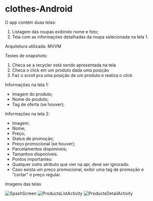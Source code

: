 # clothes-Android

O app contém duas telas:

1. Listagem das roupas exibindo nome e foto;
2. Tela com as informações detalhadas da roupa selecionada na tela 1. 

Arquitetura utilizada: MVVM

Testes de snapshots: 
1. Checa se a recycler está sendo apresentada na tela
2. Checa o click em um produto dada uma posição
3. Faz o scroll pra uma posição de um produto e realiza o click 

Informações na tela 1: 
- Imagem do produto;
- Nome do produto;
- Tag de oferta (se houver);

Informações na tela 2:
- Imagem;
- Nome;
- Preço;
- Status de promoção;
- Preço promocional (se houver);
- Parcelamentos disponíveis;
- Tamanhos disponíveis.
- Pontos importantes:
- Qualquer outro atributo que vier na api, deve ser ignorado.
- Caso exista um preço promocional, exibir uma tag de promoção e "cortar" o preço regular.

Imagens das telas 

<img src="https://github.com/carolinamaciel1/carolinamaciel1.github.io/blob/master/imgs/tela1.png" alt="SpashScreen"/>
<img src="https://github.com/carolinamaciel1/carolinamaciel1.github.io/blob/master/imgs/tela2.png" alt="ProductsListActivity"/>
<img src="https://github.com/carolinamaciel1/carolinamaciel1.github.io/blob/master/imgs/tela3.png" alt="ProductsDetailActivity"/>

